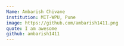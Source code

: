 ```yaml
---
Name: Ambarish Chivane
institution: MIT-WPU, Pune
image: https://github.com/ambarish1411.png
quote: I am awesome
github: ambarish1411
---
```

